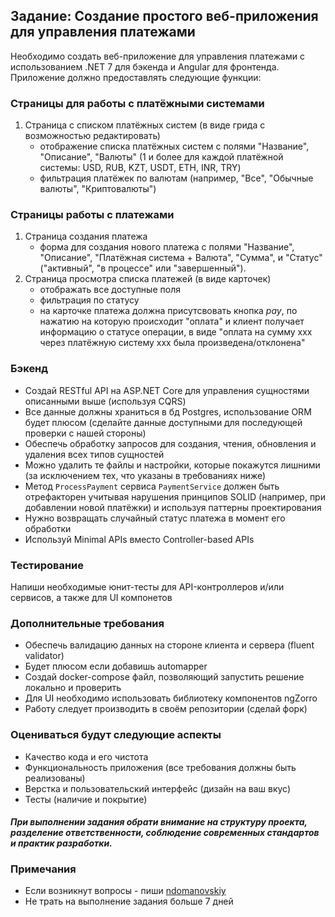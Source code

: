 ## Задание: Создание простого веб-приложения для управления платежами

Необходимо создать веб-приложение для управления платежами с использованием .NET 7 для бэкенда и Angular для фронтенда. Приложение должно предоставлять следующие функции:

### Страницы для работы с платёжными системами

1. Страница с списком платёжных систем (в виде грида с возможностью редактировать)
   - отображение списка платёжных систем с полями "Название", "Описание", "Валюты" (1 и более для каждой платёжной системы: USD, RUB, KZT, USDT, ETH, INR, TRY)
   - фильтрация платёжек по валютам (например, "Все", "Обычные валюты", "Криптовалюты")

### Страницы работы с платежами

1. Страница создания платежа
   - форма для создания нового платежа с полями "Название", "Описание", "Платёжная система + Валюта", "Сумма", и "Статус" ("активный", "в процессе" или "завершенный").
1. Страница просмотра списка платежей (в виде карточек)
   - отображать все доступные поля
   - фильтрация по статусу
   - на карточке платежа должна присутсвовать кнопка _pay_, по нажатию на которую происходит "оплата" и клиент получает информацию о статусе операции, в виде "оплата на сумму ххх через платёжную систему ххх была произведена/отклонена"

### Бэкенд

- Создай RESTful API на ASP.NET Core для управления сущностями описанными выше (используя CQRS)
- Все данные должны храниться в бд Postgres, использование ORM будет плюсом (сделайте данные доступными для последующей проверки с нашей стороны)
- Обеспечь обработку запросов для создания, чтения, обновления и удаления всех типов сущностей
- Можно удалить те файлы и настройки, которые покажутся лишними (за исключением тех, что указаны в требованиях ниже)
- Метод `ProcessPayment` сервиса `PaymentService` должен быть отрефакторен учитывая нарушения принципов SOLID (например, при добавлении новой платёжки) и используя паттерны проектирования
- Нужно возвращать случайный статус платежа в момент его обработки
- Используй Minimal APIs вместо Controller-based APIs

### Тестирование

Напиши необходимые юнит-тесты для API-контроллеров и/или сервисов, а также для UI компонетов

### Дополнительные требования

- Обеспечь валидацию данных на стороне клиента и сервера (fluent validator)
- Будет плюсом если добавишь automapper
- Создай docker-compose файл, позволяющий запустить решение локально и проверить
- Для UI необходимо использовать библиотеку компонентов ngZorro
- Работу следует производить в своём репозитории (сделай форк)

### Оцениваться будут следующие аспекты

- Качество кода и его чистота
- Функциональность приложения (все требования должны быть реализованы)
- Верстка и пользовательский интерфейс (дизайн на ваш вкус)
- Тесты (наличие и покрытие)

#### _При выполнении задания обрати внимание на структуру проекта, разделение ответственности, соблюдение современных стандартов и практик разработки._

### Примечания
- Если возникнут вопросы - пиши [ndomanovskiy](https://t.me/ndomanovskiy)
- Не трать на выполнение задания больше 7 дней
